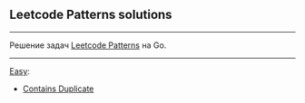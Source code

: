 ## Leetcode Patterns solutions
***
Решение задач [Leetcode Patterns](https://github.com/SeanPrashad/leetcode-patterns/tree/solutions) на Go.
***
[Easy](solutions/easy): 
- [Contains Duplicate](solutions/easy/Contains_Duplicate)